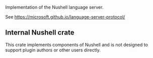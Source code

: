 Implementation of the Nushell language server.

See https://microsoft.github.io/language-server-protocol/

## Internal Nushell crate

This crate implements components of Nushell and is not designed to support plugin authors or other users directly.
